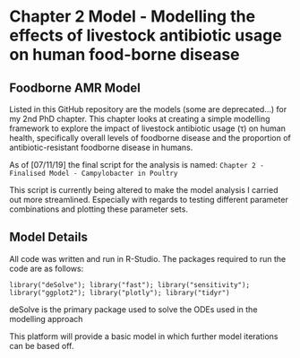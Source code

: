 # Chapter 2 Model - Modelling the effects of livestock antibiotic usage on human food-borne disease

## Foodborne AMR Model

Listed in this GitHub repository are the models (some are deprecated...) for my 2nd PhD chapter. This chapter looks at creating a simple modelling framework to explore the impact of livestock antibiotic usage (τ) on human health, specifically overall levels of foodborne disease and the proportion of antibiotic-resistant foodborne disease in humans.

As of [07/11/19] the final script for the analysis is named: ```Chapter 2 - Finalised Model - Campylobacter in Poultry```

This script is currently being altered to make the model analysis I carried out more streamlined. Especially with regards to testing different parameter combinations and plotting these parameter sets. 

## Model Details

All code was written and run in R-Studio. The packages required to run the code are as follows:

```library("deSolve"); library("fast"); library("sensitivity"); library("ggplot2"); library("plotly"); library("tidyr")```

deSolve is the primary package used to solve the ODEs used in the modelling approach 


This platform will provide a basic model in which further model iterations can be based off. 
